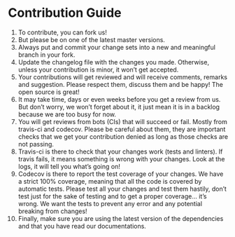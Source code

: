 # Contribution Guide
1. To contribute, you can fork us!
1. But please be on one of the latest master versions.
1. Always put and commit your change sets into a new and meaningful branch in your fork.
1. Update the changelog file with the changes you made. Otherwise,
   unless your contribution is minor, it won’t get accepted.
1. Your contributions will get reviewed and will receive comments, remarks and suggestion.
   Please respect them, discuss them and be happy! The open source is great!
1. It may take time, days or even weeks before you get a review from us. But don’t worry,
   we won’t forget about it, it just mean it is in a backlog because we are too busy
   for now.
1. You will get reviews from bots (CIs) that will succeed or fail. Mostly from travis-ci
   and codecov. Please be careful about them, they are important checks that we get your
   contribution denied as long as those checks are not passing.
1. Travis-ci is there to check that your changes work (tests and linters). If travis fails,
   it means something is wrong with your changes. Look at the logs, it will tell you
   what’s going on!
1. Codecov is there to report the test coverage of your changes. We have a strict 100%
   coverage, meaning that all the code is covered by automatic tests. Please test
   all your changes and test them hastily, don’t test just for the sake of testing
   and to get a proper coverage... it’s wrong. We want the tests to prevent any error and
   any potential breaking from changes!
1. Finally, make sure you are using the latest version of the dependencies and that
   you have read our documentations.
